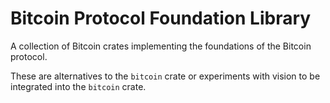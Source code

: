 # Bitcoin Protocol Foundation Library

A collection of Bitcoin crates implementing the foundations of the Bitcoin 
protocol.

These are alternatives to the `bitcoin` crate or experiments with vision to be 
integrated into the `bitcoin` crate.
